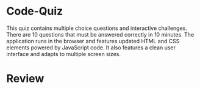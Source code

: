 # Code-Quiz

This quiz contains multiple choice questions and interactive challenges.  There are 10 questions that must be answered correctly in 10 minutes.  The application runs in the browser and features updated HTML and CSS elements powered by JavaScript code.  It also features a clean user interface and adapts to multiple screen sizes. 

# Review

